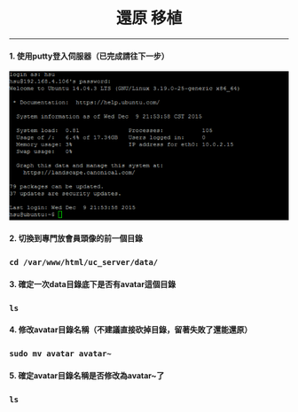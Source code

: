 # **<center>還原 移植</center>**

---

#### 1. 使用putty登入伺服器（已完成請往下一步）
![](../img/inst_part1/part1_4.png)

#### 2. 切換到專門放會員頭像的前一個目錄
### ```cd /var/www/html/uc_server/data/```

#### 3. 確定一次data目錄底下是否有avatar這個目錄
### ```ls```

#### 4. 修改avatar目錄名稱（不建議直接砍掉目錄，留著失敗了還能還原）
### ```sudo mv avatar avatar~```

#### 5. 確定avatar目錄名稱是否修改為avatar~了
### ```ls```